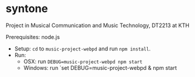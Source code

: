 # syntone
Project in Musical Communication and Music Technology, DT2213 at KTH

Prerequisites: node.js

- Setup: `cd` to `music-project-webpd` and run `npm install`.
- Run:
  - OSX: run `DEBUG=music-project-webpd npm start`
  - Windows: run `set DEBUG=music-project-webpd & npm start
